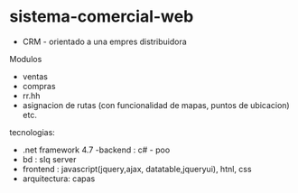 # sistema-comercial-web
 - CRM - orientado a una empres distribuidora
 
 Modulos 
  - ventas
  - compras
  - rr.hh
  - asignacion de rutas (con funcionalidad de mapas, puntos de ubicacion)
  etc.
  
 tecnologias:
 - .net framework 4.7
 -backend : c# - poo
 - bd : slq server
 - frontend : javascript(jquery,ajax, datatable,jqueryui), htnl, css
 - arquitectura: capas
 
  

